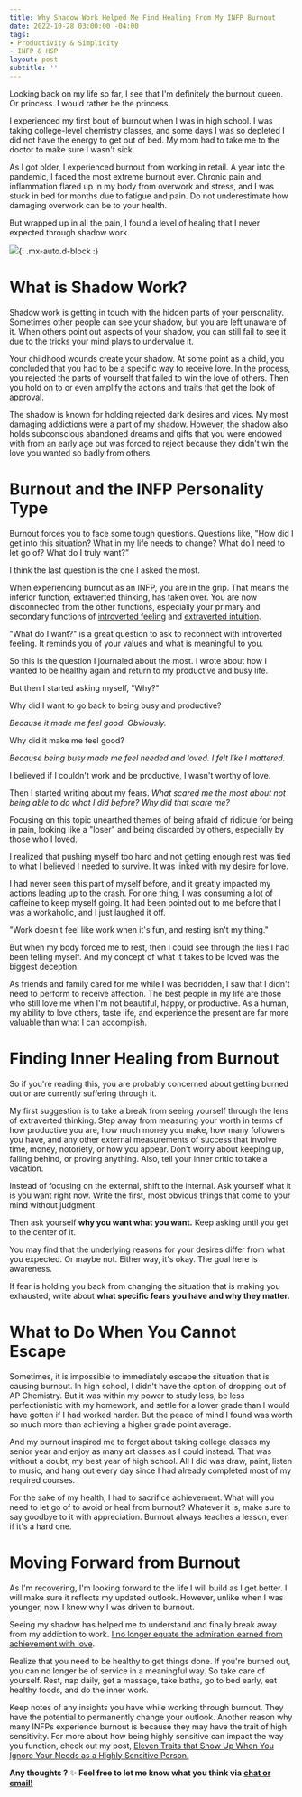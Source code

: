 ```yaml
---
title: Why Shadow Work Helped Me Find Healing From My INFP Burnout
date: 2022-10-28 03:00:00 -04:00
tags:
- Productivity & Simplicity
- INFP & HSP
layout: post
subtitle: ''
---
```


Looking back on my life so far, I see that I'm definitely the burnout queen. Or princess. I would rather be the princess.

I experienced my first bout of burnout when I was in high school. I was taking college-level chemistry classes, and some days I was so depleted I did not have the energy to get out of bed. My mom had to take me to the doctor to make sure I wasn't sick.

As I got older, I experienced burnout from working in retail. A year into the pandemic, I faced the most extreme burnout ever. Chronic pain and inflammation flared up in my body from overwork and stress, and I was stuck in bed for months due to fatigue and pain. Do not underestimate how damaging overwork can be to your health.

But wrapped up in all the pain, I found a level of healing that I never expected through shadow work.

![](/uploads/journaling-pinterest-pin-design.png){: .mx-auto.d-block :}

# What is Shadow Work?

Shadow work is getting in touch with the hidden parts of your personality. Sometimes other people can see your shadow, but you are left unaware of it. When others point out aspects of your shadow, you can still fail to see it due to the tricks your mind plays to undervalue it.

Your childhood wounds create your shadow. At some point as a child, you concluded that you had to be a specific way to receive love. In the process, you rejected the parts of yourself that failed to win the love of others. Then you hold on to or even amplify the actions and traits that get the look of approval.

The shadow is known for holding rejected dark desires and vices. My most damaging addictions were a part of my shadow. However, the shadow also holds subconscious abandoned dreams and gifts that you were endowed with from an early age but was forced to reject because they didn't win the love you wanted so badly from others.

# Burnout and the INFP Personality Type

Burnout forces you to face some tough questions. Questions like, "How did I get into this situation? What in my life needs to change? What do I need to let go of? What do I truly want?”

I think the last question is the one I asked the most.

When experiencing burnout as an INFP, you are in the grip. That means the inferior function, extraverted thinking, has taken over. You are now disconnected from the other functions, especially your primary and secondary functions of [introverted feeling](https://arcadiapage.com/2018/03/life-as-introverted-feeling-user.html) and [extraverted intuition](https://arcadiapage.com/2018/09/accepting-my-scattered-work-style-as.html).

"What do I want?" is a great question to ask to reconnect with introverted feeling. It reminds you of your values and what is meaningful to you.

So this is the question I journaled about the most. I wrote about how I wanted to be healthy again and return to my productive and busy life.

But then I started asking myself, "Why?"

Why did I want to go back to being busy and productive?

_Because it made me feel good. Obviously._

Why did it make me feel good?

_Because being busy made me feel needed and loved. I felt like I mattered._

I believed if I couldn't work and be productive, I wasn't worthy of love.

Then I started writing about my fears. _What scared me the most about not being able to do what I did before? Why did that scare me?_

Focusing on this topic unearthed themes of being afraid of ridicule for being in pain, looking like a "loser" and being discarded by others, especially by those who I loved.

I realized that pushing myself too hard and not getting enough rest was tied to what I believed I needed to survive. It was linked with my desire for love.

I had never seen this part of myself before, and it greatly impacted my actions leading up to the crash. For one thing, I was consuming a lot of caffeine to keep myself going. It had been pointed out to me before that I was a workaholic, and I just laughed it off.

"Work doesn't feel like work when it's fun, and resting isn't my thing."

But when my body forced me to rest, then I could see through the lies I had been telling myself. And my concept of what it takes to be loved was the biggest deception.

As friends and family cared for me while I was bedridden, I saw that I didn't need to perform to receive affection. The best people in my life are those who still love me when I'm not beautiful, happy, or productive. As a human, my ability to love others, taste life, and experience the present are far more valuable than what I can accomplish.

# Finding Inner Healing from Burnout

So if you're reading this, you are probably concerned about getting burned out or are currently suffering through it.

My first suggestion is to take a break from seeing yourself through the lens of extraverted thinking. Step away from measuring your worth in terms of how productive you are, how much money you make, how many followers you have, and any other external measurements of success that involve time, money, notoriety, or how you appear. Don't worry about keeping up, falling behind, or proving anything. Also, tell your inner critic to take a vacation.

Instead of focusing on the external, shift to the internal. Ask yourself what it is you want right now. Write the first, most obvious things that come to your mind without judgment.

Then ask yourself **why you want what you want.**  Keep asking until you get to the center of it.

You may find that the underlying reasons for your desires differ from what you expected. Or maybe not. Either way, it's okay. The goal here is awareness.

If fear is holding you back from changing the situation that is making you exhausted, write about **what specific fears you have and why they matter.**

# What to Do When You Cannot Escape

Sometimes, it is impossible to immediately escape the situation that is causing burnout. In high school, I didn't have the option of dropping out of AP Chemistry. But it was within my power to study less, be less perfectionistic with my homework, and settle for a lower grade than I would have gotten if I had worked harder. But the peace of mind I found was worth so much more than achieving a higher grade point average.

And my burnout inspired me to forget about taking college classes my senior year and enjoy as many art classes as I could instead. That was without a doubt, my best year of high school. All I did was draw, paint, listen to music, and hang out every day since I had already completed most of my required courses.

For the sake of my health, I had to sacrifice achievement. What will you need to let go of to avoid or heal from burnout? Whatever it is, make sure to say goodbye to it with appreciation. Burnout always teaches a lesson, even if it's a hard one.

# Moving Forward from Burnout

As I'm recovering, I'm looking forward to the life I will build as I get better. I will make sure it reflects my updated outlook. However, unlike when I was younger, now I know why I was driven to burnout.

Seeing my shadow has helped me to understand and finally break away from my addiction to work. [I no longer equate the admiration earned from achievement with love](https://arcadiapage.com/2022-09-30-what-it-s-like-being-an-infp-enneagram-type-3/).

Realize that you need to be healthy to get things done. If you're burned out, you can no longer be of service in a meaningful way. So take care of yourself. Rest, nap daily, get a massage, take baths, go to bed early, eat healthy foods, and do the inner work.

Keep notes of any insights you have while working through burnout. They have the potential to permanently change your outlook. Another reason why many INFPs experience burnout is because they may have the trait of high sensitivity. For more about how being highly sensitive can impact the way you function, check out my post, [Eleven Traits that Show Up When You Ignore Your Needs as a Highly Sensitive Person.](https://arcadiapage.com/2022-08-20-rethink-your-sensitivity-8-important-life-changes-to-make-after-learning-you-re-an-hsp/)

**Any thoughts ?** ✨ **Feel free to let me know what you think via** [**chat or email!**](https://arcadiapage.com/coffee/)